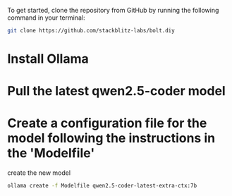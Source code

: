 To get started, clone the repository from GitHub by running the following command in your terminal:

```bash
git clone https://github.com/stackblitz-labs/bolt.diy
```

# Install Ollama
# Pull the latest qwen2.5-coder model
# Create a configuration file for the model following the instructions in the 'Modelfile'


create the new model
```bash
ollama create -f Modelfile qwen2.5-coder-latest-extra-ctx:7b
```